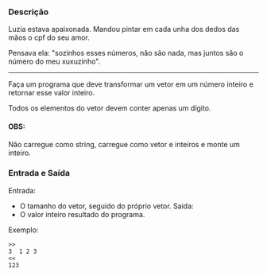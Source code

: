 ### Descrição

Luzia estava apaixonada. Mandou pintar em cada unha dos dedos das mãos o cpf do seu amor.

Pensava ela: "sozinhos esses números, não são nada, mas juntos são o número do meu xuxuzinho".

---
Faça um programa que deve transformar um vetor em um número inteiro e retornar esse valor inteiro.

Todos os elementos do vetor devem conter apenas um dígito.

#### OBS:
Não carregue como string, carregue como vetor e inteiros e monte um inteiro.

### Entrada e Saída

Entrada:
* O tamanho do vetor, seguido do próprio vetor.
Saida:
* O valor inteiro resultado do programa.
	
Exemplo:

	>>
	3  1 2 3
	<<
	123
